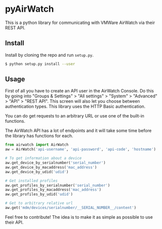 # pyAirWatch

This is a python library for communicating with VMWare AirWatch via their REST
API.

## Install

Install by cloning the repo and run `setup.py`.

```bash
$ python setup.py install --user
```

## Usage

First of all you have to create an API user in the AirWatch Console. Do this by
going into "Groups & Settings" > "All settings" > "System" > "Advanced" > "API" >
"REST API". This screen will also let you choose between authentication types.
This library uses the HTTP Basic authentication.

You can do get requests to an arbitrary URL or use one of the built-in
functions.

The AirWatch API has a lot of endpoints and it will take some time before the
library has functions for each.

```python
from airwatch import AirWatch
aw = AirWatch('api-username', 'api-password', 'api-code', 'hostname')

# To get information about a device
aw.get_device_by_serialnumber('serial_number')
aw.get_device_by_macaddress('mac_address')
aw.get_device_by_udid('udid')

# Get installed profiles
aw.get_profiles_by_serialnumber('serial_number')
aw.get_profiles_by_macaddress('mac_address')
aw.get_profiles_by_udid('udid')

# Get to arbitrary relative url
aw.get('mdm/devices/serialnumber/__SERIAL_NUMBER__/content')
```

Feel free to contribute! The idea is to make it as simple as possible to use
their API.
